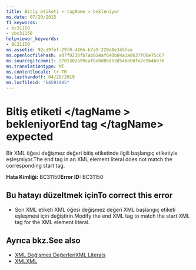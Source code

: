```yaml
---
title: Bitiş etiketi <-tagName > bekleniyor
ms.date: 07/20/2015
f1_keywords:
- bc31150
- vbc31150
helpviewer_keywords:
- BC31150
ms.assetid: 92cd9fef-29f0-446b-b7a5-229a8e345fae
ms.openlocfilehash: ad7f0238fb7ab814af640b84a1a8637f06e75c67
ms.sourcegitcommit: 2701302a99cafbe0d86d53d540eb0fa7e9b46b36
ms.translationtype: MT
ms.contentlocale: tr-TR
ms.lasthandoff: 04/28/2019
ms.locfileid: "64591945"
---
```

# <a name="end-tag-tagname-expected"></a><span data-ttu-id="edf71-102">Bitiş etiketi \</tagName > bekleniyor</span><span class="sxs-lookup"><span data-stu-id="edf71-102">End tag \</tagName> expected</span></span>
<span data-ttu-id="edf71-103">Bir XML öğesi değişmez değeri bitiş etiketinde ilgili başlangıç etiketiyle eşleşmiyor.</span><span class="sxs-lookup"><span data-stu-id="edf71-103">The end tag in an XML element literal does not match the corresponding start tag.</span></span>  
  
 <span data-ttu-id="edf71-104">**Hata Kimliği:** BC31150</span><span class="sxs-lookup"><span data-stu-id="edf71-104">**Error ID:** BC31150</span></span>  
  
## <a name="to-correct-this-error"></a><span data-ttu-id="edf71-105">Bu hatayı düzeltmek için</span><span class="sxs-lookup"><span data-stu-id="edf71-105">To correct this error</span></span>  
  
- <span data-ttu-id="edf71-106">Son XML etiketi XML öğesi değişmez değeri XML başlangıç etiketi eşleşmesi için değiştirin.</span><span class="sxs-lookup"><span data-stu-id="edf71-106">Modify the end XML tag to match the start XML tag for the XML element literal.</span></span>  
  
## <a name="see-also"></a><span data-ttu-id="edf71-107">Ayrıca bkz.</span><span class="sxs-lookup"><span data-stu-id="edf71-107">See also</span></span>

- [<span data-ttu-id="edf71-108">XML Değişmez Değerleri</span><span class="sxs-lookup"><span data-stu-id="edf71-108">XML Literals</span></span>](../../visual-basic/language-reference/xml-literals/index.md)
- [<span data-ttu-id="edf71-109">XML</span><span class="sxs-lookup"><span data-stu-id="edf71-109">XML</span></span>](../../visual-basic/programming-guide/language-features/xml/index.md)
